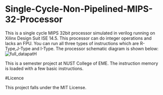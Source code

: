 # Single-Cycle-Non-Pipelined-MIPS-32-Processor

This is a single cycle MIPS 32bit processor simulated in verilog running on Xilinx Design Suit ISE 14.5. This processor can do integer operations and lacks an FPU.
You can run all three types of instructions which are R-Type,J-Type and I-Type.
The processor schematic diagram is shown below:
![full_datapatH](https://github.com/user-attachments/assets/f6f0731a-6288-436e-a615-214a9b7cf7b3)

This is a semester project at NUST College of EME. The instruction memory is loaded with a few basic instructions.

#Licence

This project falls under the MIT License.
